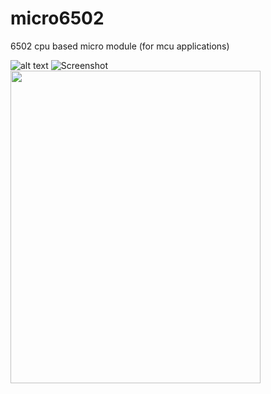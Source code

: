 # micro6502
6502 cpu based micro module (for mcu applications)

![alt text](https://github.com/digitalinvitro/micro6502/edit/master/micro65-3D.png)
![Screenshot](master/micro65-3D.png)
<img src="https://github.com/digitalinvitro/micro6502/edit/master/micro65-3D.png" width="400" height="500"/>
